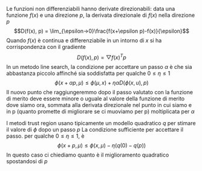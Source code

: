 Le funzioni non differenziabili hanno derivate direzionabili: data una funzione $f(x)$ e una direzione $p$, la derivata direzionale di $f(x)$ nella direzione $p$
$$D(f(x), p) = \lim_{\epsilon->0}\frac{f(x+\epsilon p)-f(x)}{\epsilon}$$
Quando $f(x)$ è continua e differenziabile in un intorno di $x$ si ha corrispondenza con il gradiente
$$D(f(x),p) = \bigtriangledown f(x)^Tp$$
In un metodo line search, la condizione per accettare un passo $\alpha$ è che sia abbastanza piccolo affinché sia soddisfatta per qualche $0 \leq \eta \leq 1$
$$\phi(x+\alpha p, \mu) \leq \phi(\mu, x) + \eta\alpha D(\phi(x,u), p)$$
Il nuovo punto che raggiungeremmo dopo il passo valutato con la funzione di merito deve essere minore o uguale al valore della funzione di merito dove siamo ora, sommata alla derivata direzionale nel punto in cui siamo e in p (quanto promette di migliorare se ci muoviamo per p) moltiplicata per $\alpha$

I metodi trust region usano tipicamente un modello quadratico $q$ per stimare il valore di $\phi$ dopo un passo $p$
La condizione sufficiente per accettare il passo. per qualche $0 \leq \eta \leq 1$, è 
$$\phi(x + p, \mu) \leq \phi(x, \mu)-\eta(q(0)-q(p))$$
In questo caso ci chiediamo quanto è il miglioramento quadratico spostandosi di $p$ 
